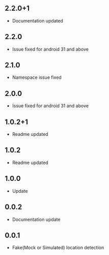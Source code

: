 ## 2.2.0+1

* Documentation updated
## 2.2.0

* Issue fixed for android 31 and above
## 2.1.0

* Namespace issue fixed

## 2.0.0

* Issue fixed for android 31 and above
## 1.0.2+1

* Readme updated
## 1.0.2

* Readme updated
## 1.0.0

* Update

## 0.0.2

* Documentation update

## 0.0.1

* Fake(Mock or Simulated) location detection


